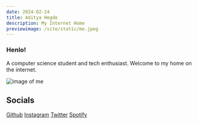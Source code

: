 ```yaml
---
date: 2024-02-24
title: Aditya Hegde
description: My Internet Home
previewimage: /site/static/me.jpeg
---
```


### Henlo!
A computer science student and tech enthusiast. Welcome to my home on the internet.

![image of me](https://i.imgur.com/sZRao4r.png)

## Socials

[Github](https://github.com/bwaklog) [Instagram](https://instagram.com/adi.hegdee) [Twitter](https://twitter.com/bwaklog) [Spotify](https://open.spotify.com/user/w9vdz11v5ijqerslglni37qmk?si=013aab2a77bd430e)
